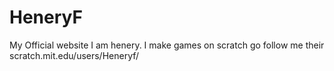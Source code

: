 # HeneryF
My Official website
I am henery. I make games on scratch go follow me their
scratch.mit.edu/users/Heneryf/
